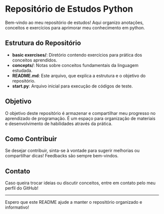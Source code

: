 # Repositório de Estudos Python

Bem-vindo ao meu repositório de estudos! Aqui organizo anotações, conceitos e exercícios para aprimorar meu conhecimento em python.

## Estrutura do Repositório

- **basic exercises/**: Diretório contendo exercícios para prática dos conceitos aprendidos.
- **concepts/**: Notas sobre conceitos fundamentais da linguagem estudada.
- **README.md**: Este arquivo, que explica a estrutura e o objetivo do repositório.
- **start.py**: Arquivo inicial para execução de códigos de teste.

## Objetivo

O objetivo deste repositório é armazenar e compartilhar meu progresso no aprendizado de programação. É um espaço para organização de materiais e desenvolvimento de habilidades através da prática.

## Como Contribuir

Se desejar contribuir, sinta-se à vontade para sugerir melhorias ou compartilhar dicas! Feedbacks são sempre bem-vindos.

## Contato

Caso queira trocar ideias ou discutir conceitos, entre em contato pelo meu perfil do GitHub!

---

Espero que este README ajude a manter o repositório organizado e informativo!

